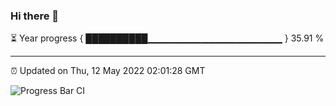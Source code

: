 ### Hi there 👋

⏳ Year progress { ██████████▁▁▁▁▁▁▁▁▁▁▁▁▁▁▁▁▁▁▁▁ } 35.91 %

---

⏰ Updated on Thu, 12 May 2022 02:01:28 GMT

![Progress Bar CI](https://github.com/ZhaoGui/ZhaoGui/workflows/Progress%20Bar%20CI/badge.svg)
